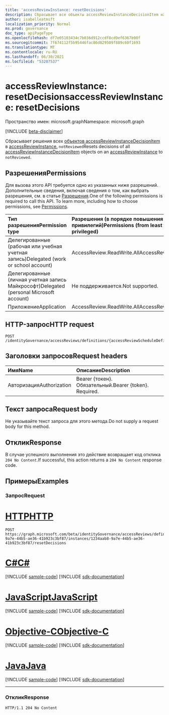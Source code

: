 ```yaml
---
title: 'accessReviewInstance: resetDecisions'
description: Сбрасывает все объекты accessReviewInstanceDecisionItem на accessReviewInstance для `notReviewed` .
author: isabelleatmsft
localization_priority: Normal
ms.prod: governance
doc_type: apiPageType
ms.openlocfilehash: df7e05103434c7b036d912ccdf8cd9ef6367b90f
ms.sourcegitcommit: 7f674112f5b95446fac86d829509f889c60f1693
ms.translationtype: MT
ms.contentlocale: ru-RU
ms.lasthandoff: 06/30/2021
ms.locfileid: "53207537"
---
```

# <a name="accessreviewinstance-resetdecisions"></a><span data-ttu-id="e6064-103">accessReviewInstance: resetDecisions</span><span class="sxs-lookup"><span data-stu-id="e6064-103">accessReviewInstance: resetDecisions</span></span>
<span data-ttu-id="e6064-104">Пространство имен: microsoft.graph</span><span class="sxs-lookup"><span data-stu-id="e6064-104">Namespace: microsoft.graph</span></span>

[!INCLUDE [beta-disclaimer](../../includes/beta-disclaimer.md)]

<span data-ttu-id="e6064-105">Сбрасывает решения всех [объектов accessReviewInstanceDecisionItem](../resources/accessreviewinstancedecisionitem.md) в [accessReviewInstance.](../resources/accessreviewinstance.md) `notReviewed`</span><span class="sxs-lookup"><span data-stu-id="e6064-105">Resets decisions of all [accessReviewInstanceDecisionItem](../resources/accessreviewinstancedecisionitem.md) objects on an [accessReviewInstance](../resources/accessreviewinstance.md) to `notReviewed`.</span></span>

## <a name="permissions"></a><span data-ttu-id="e6064-106">Разрешения</span><span class="sxs-lookup"><span data-stu-id="e6064-106">Permissions</span></span>
<span data-ttu-id="e6064-p101">Для вызова этого API требуется одно из указанных ниже разрешений. Дополнительные сведения, включая сведения о том, как выбрать разрешения, см. в статье [Разрешения](/graph/permissions-reference).</span><span class="sxs-lookup"><span data-stu-id="e6064-p101">One of the following permissions is required to call this API. To learn more, including how to choose permissions, see [Permissions](/graph/permissions-reference).</span></span>

|<span data-ttu-id="e6064-109">Тип разрешения</span><span class="sxs-lookup"><span data-stu-id="e6064-109">Permission type</span></span>|<span data-ttu-id="e6064-110">Разрешения (в порядке повышения привилегий)</span><span class="sxs-lookup"><span data-stu-id="e6064-110">Permissions (from least to most privileged)</span></span>|
|:---|:---|
|<span data-ttu-id="e6064-111">Делегированные (рабочая или учебная учетная запись)</span><span class="sxs-lookup"><span data-stu-id="e6064-111">Delegated (work or school account)</span></span>|<span data-ttu-id="e6064-112">AccessReview.ReadWrite.All</span><span class="sxs-lookup"><span data-stu-id="e6064-112">AccessReview.ReadWrite.All</span></span>|
|<span data-ttu-id="e6064-113">Делегированные (личная учетная запись Майкрософт)</span><span class="sxs-lookup"><span data-stu-id="e6064-113">Delegated (personal Microsoft account)</span></span>|<span data-ttu-id="e6064-114">Не поддерживается.</span><span class="sxs-lookup"><span data-stu-id="e6064-114">Not supported.</span></span>|
|<span data-ttu-id="e6064-115">Приложение</span><span class="sxs-lookup"><span data-stu-id="e6064-115">Application</span></span>|<span data-ttu-id="e6064-116">AccessReview.ReadWrite.All</span><span class="sxs-lookup"><span data-stu-id="e6064-116">AccessReview.ReadWrite.All</span></span>|

## <a name="http-request"></a><span data-ttu-id="e6064-117">HTTP-запрос</span><span class="sxs-lookup"><span data-stu-id="e6064-117">HTTP request</span></span>

<!-- {
  "blockType": "ignored"
}
-->
``` http
POST /identityGovernance/accessReviews/definitions/{accessReviewScheduleDefinitionId}/instances/{accessReviewInstanceId}/resetDecisions
```

## <a name="request-headers"></a><span data-ttu-id="e6064-118">Заголовки запросов</span><span class="sxs-lookup"><span data-stu-id="e6064-118">Request headers</span></span>
|<span data-ttu-id="e6064-119">Имя</span><span class="sxs-lookup"><span data-stu-id="e6064-119">Name</span></span>|<span data-ttu-id="e6064-120">Описание</span><span class="sxs-lookup"><span data-stu-id="e6064-120">Description</span></span>|
|:---|:---|
|<span data-ttu-id="e6064-121">Авторизация</span><span class="sxs-lookup"><span data-stu-id="e6064-121">Authorization</span></span>|<span data-ttu-id="e6064-p102">Bearer {токен}. Обязательный.</span><span class="sxs-lookup"><span data-stu-id="e6064-p102">Bearer {token}. Required.</span></span>|

## <a name="request-body"></a><span data-ttu-id="e6064-124">Текст запроса</span><span class="sxs-lookup"><span data-stu-id="e6064-124">Request body</span></span>
<span data-ttu-id="e6064-125">Не указывайте текст запроса для этого метода.</span><span class="sxs-lookup"><span data-stu-id="e6064-125">Do not supply a request body for this method.</span></span>

## <a name="response"></a><span data-ttu-id="e6064-126">Отклик</span><span class="sxs-lookup"><span data-stu-id="e6064-126">Response</span></span>

<span data-ttu-id="e6064-127">В случае успешного выполнения это действие возвращает код отклика `204 No Content`.</span><span class="sxs-lookup"><span data-stu-id="e6064-127">If successful, this action returns a `204 No Content` response code.</span></span>

## <a name="examples"></a><span data-ttu-id="e6064-128">Примеры</span><span class="sxs-lookup"><span data-stu-id="e6064-128">Examples</span></span>

### <a name="request"></a><span data-ttu-id="e6064-129">Запрос</span><span class="sxs-lookup"><span data-stu-id="e6064-129">Request</span></span>

# <a name="http"></a>[<span data-ttu-id="e6064-130">HTTP</span><span class="sxs-lookup"><span data-stu-id="e6064-130">HTTP</span></span>](#tab/http)
<!-- {
  "blockType": "request",
  "name": "accessreviewinstance_resetdecisions"
}
-->
``` http
POST https://graph.microsoft.com/beta/identityGovernance/accessReviews/definitions/0185aab8-9a7e-44b5-ae36-41b923c3bf87/instances/1234aab8-9a7e-44b5-ae36-41b923c3bf87/resetDecisions
```
# <a name="c"></a>[<span data-ttu-id="e6064-131">C#</span><span class="sxs-lookup"><span data-stu-id="e6064-131">C#</span></span>](#tab/csharp)
[!INCLUDE [sample-code](../includes/snippets/csharp/accessreviewinstance-resetdecisions-csharp-snippets.md)]
[!INCLUDE [sdk-documentation](../includes/snippets/snippets-sdk-documentation-link.md)]

# <a name="javascript"></a>[<span data-ttu-id="e6064-132">JavaScript</span><span class="sxs-lookup"><span data-stu-id="e6064-132">JavaScript</span></span>](#tab/javascript)
[!INCLUDE [sample-code](../includes/snippets/javascript/accessreviewinstance-resetdecisions-javascript-snippets.md)]
[!INCLUDE [sdk-documentation](../includes/snippets/snippets-sdk-documentation-link.md)]

# <a name="objective-c"></a>[<span data-ttu-id="e6064-133">Objective-C</span><span class="sxs-lookup"><span data-stu-id="e6064-133">Objective-C</span></span>](#tab/objc)
[!INCLUDE [sample-code](../includes/snippets/objc/accessreviewinstance-resetdecisions-objc-snippets.md)]
[!INCLUDE [sdk-documentation](../includes/snippets/snippets-sdk-documentation-link.md)]

# <a name="java"></a>[<span data-ttu-id="e6064-134">Java</span><span class="sxs-lookup"><span data-stu-id="e6064-134">Java</span></span>](#tab/java)
[!INCLUDE [sample-code](../includes/snippets/java/accessreviewinstance-resetdecisions-java-snippets.md)]
[!INCLUDE [sdk-documentation](../includes/snippets/snippets-sdk-documentation-link.md)]

---



### <a name="response"></a><span data-ttu-id="e6064-135">Отклик</span><span class="sxs-lookup"><span data-stu-id="e6064-135">Response</span></span>
<!-- {
  "blockType": "response",
  "truncated": true
}
-->
``` http
HTTP/1.1 204 No Content
```
